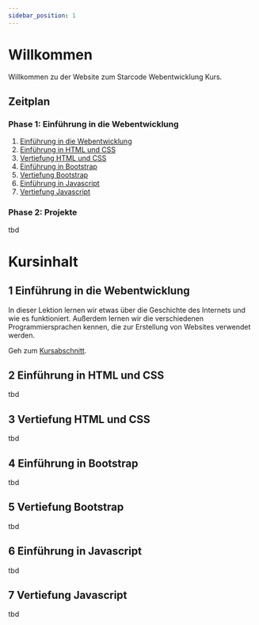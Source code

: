 ```yaml
---
sidebar_position: 1
---
```


# Willkommen

Willkommen zu der Website zum Starcode Webentwicklung Kurs.

## Zeitplan

### Phase 1: Einführung in die Webentwicklung

1. [Einführung in die Webentwicklung ](#1-einführung-in-die-webentwicklung)
2. [Einführung in HTML und CSS](#2-einführung-in-html-und-css)
3. [Vertiefung HTML und CSS](#3-vertiefung-html-und-css)
4. [Einführung in Bootstrap](#4-einführung-in-bootstrap)
5. [Vertiefung Bootstrap](#5-vertiefung-bootstrap)
6. [Einführung in Javascript](#6-einführung-in-javascript)
7. [Vertiefung Javascript](#7-vertiefung-javascript)

### Phase 2: Projekte

tbd

# Kursinhalt

## 1 Einführung in die Webentwicklung

In dieser Lektion lernen wir etwas über die Geschichte des Internets und wie es funktioniert. Außerdem lernen wir die verschiedenen Programmiersprachen kennen, die zur Erstellung von Websites verwendet werden.

Geh zum [Kursabschnitt](./einführung-in-die-webentwicklung).

## 2 Einführung in HTML und CSS

tbd

## 3 Vertiefung HTML und CSS

tbd

## 4 Einführung in Bootstrap

tbd

## 5 Vertiefung Bootstrap

tbd

## 6 Einführung in Javascript

tbd

## 7 Vertiefung Javascript

tbd
